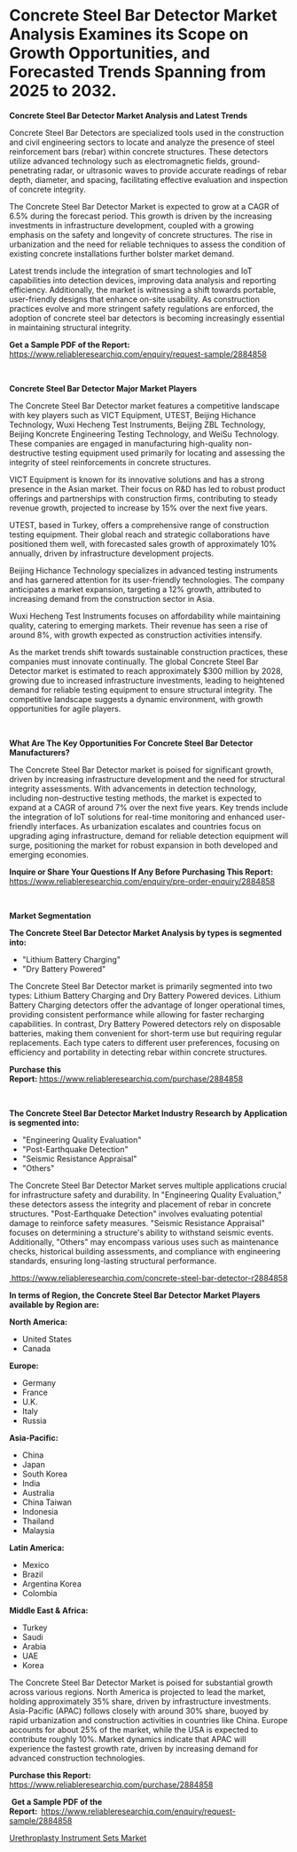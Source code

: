 <p><h1>Concrete Steel Bar Detector Market Analysis Examines its Scope on Growth Opportunities, and Forecasted Trends Spanning from 2025 to 2032.</h1></p><p><strong>Concrete Steel Bar Detector Market Analysis and Latest Trends</strong></p>
<p><p>Concrete Steel Bar Detectors are specialized tools used in the construction and civil engineering sectors to locate and analyze the presence of steel reinforcement bars (rebar) within concrete structures. These detectors utilize advanced technology such as electromagnetic fields, ground-penetrating radar, or ultrasonic waves to provide accurate readings of rebar depth, diameter, and spacing, facilitating effective evaluation and inspection of concrete integrity.</p><p>The Concrete Steel Bar Detector Market is expected to grow at a CAGR of 6.5% during the forecast period. This growth is driven by the increasing investments in infrastructure development, coupled with a growing emphasis on the safety and longevity of concrete structures. The rise in urbanization and the need for reliable techniques to assess the condition of existing concrete installations further bolster market demand.</p><p>Latest trends include the integration of smart technologies and IoT capabilities into detection devices, improving data analysis and reporting efficiency. Additionally, the market is witnessing a shift towards portable, user-friendly designs that enhance on-site usability. As construction practices evolve and more stringent safety regulations are enforced, the adoption of concrete steel bar detectors is becoming increasingly essential in maintaining structural integrity.</p></p>
<p><strong>Get a Sample PDF of the Report:&nbsp;</strong> <a href="https://www.reliableresearchiq.com/enquiry/request-sample/2884858?utm_campaign=2310&utm_medium=2&utm_source=Github&utm_content=ia&utm_term=13032025&utm_id=concrete-steel-bar-detector">https://www.reliableresearchiq.com/enquiry/request-sample/2884858</a></p>
<p>&nbsp;</p>
<p><strong>Concrete Steel Bar Detector Major Market Players</strong></p>
<p><p>The Concrete Steel Bar Detector market features a competitive landscape with key players such as VICT Equipment, UTEST, Beijing Hichance Technology, Wuxi Hecheng Test Instruments, Beijing ZBL Technology, Beijing Koncrete Engineering Testing Technology, and WeiSu Technology. These companies are engaged in manufacturing high-quality non-destructive testing equipment used primarily for locating and assessing the integrity of steel reinforcements in concrete structures.</p><p>VICT Equipment is known for its innovative solutions and has a strong presence in the Asian market. Their focus on R&D has led to robust product offerings and partnerships with construction firms, contributing to steady revenue growth, projected to increase by 15% over the next five years.</p><p>UTEST, based in Turkey, offers a comprehensive range of construction testing equipment. Their global reach and strategic collaborations have positioned them well, with forecasted sales growth of approximately 10% annually, driven by infrastructure development projects.</p><p>Beijing Hichance Technology specializes in advanced testing instruments and has garnered attention for its user-friendly technologies. The company anticipates a market expansion, targeting a 12% growth, attributed to increasing demand from the construction sector in Asia.</p><p>Wuxi Hecheng Test Instruments focuses on affordability while maintaining quality, catering to emerging markets. Their revenue has seen a rise of around 8%, with growth expected as construction activities intensify.</p><p>As the market trends shift towards sustainable construction practices, these companies must innovate continually. The global Concrete Steel Bar Detector market is estimated to reach approximately $300 million by 2028, growing due to increased infrastructure investments, leading to heightened demand for reliable testing equipment to ensure structural integrity. The competitive landscape suggests a dynamic environment, with growth opportunities for agile players.</p></p>
<p>&nbsp;</p>
<p><strong>What Are The Key Opportunities For Concrete Steel Bar Detector Manufacturers?</strong></p>
<p><p>The Concrete Steel Bar Detector market is poised for significant growth, driven by increasing infrastructure development and the need for structural integrity assessments. With advancements in detection technology, including non-destructive testing methods, the market is expected to expand at a CAGR of around 7% over the next five years. Key trends include the integration of IoT solutions for real-time monitoring and enhanced user-friendly interfaces. As urbanization escalates and countries focus on upgrading aging infrastructure, demand for reliable detection equipment will surge, positioning the market for robust expansion in both developed and emerging economies.</p></p>
<p><strong>Inquire or Share Your Questions If Any Before Purchasing This Report:</strong> <a href="https://www.reliableresearchiq.com/enquiry/pre-order-enquiry/2884858?utm_campaign=2310&utm_medium=2&utm_source=Github&utm_content=ia&utm_term=13032025&utm_id=concrete-steel-bar-detector">https://www.reliableresearchiq.com/enquiry/pre-order-enquiry/2884858</a></p>
<p>&nbsp;</p>
<p><strong>Market Segmentation</strong></p>
<p><strong>The Concrete Steel Bar Detector Market Analysis by types is segmented into:</strong></p>
<p><ul><li>"Lithium Battery Charging"</li><li>"Dry Battery Powered"</li></ul></p>
<p><p>The Concrete Steel Bar Detector market is primarily segmented into two types: Lithium Battery Charging and Dry Battery Powered devices. Lithium Battery Charging detectors offer the advantage of longer operational times, providing consistent performance while allowing for faster recharging capabilities. In contrast, Dry Battery Powered detectors rely on disposable batteries, making them convenient for short-term use but requiring regular replacements. Each type caters to different user preferences, focusing on efficiency and portability in detecting rebar within concrete structures.</p></p>
<p><strong>Purchase this Report:&nbsp;</strong><a href="https://www.reliableresearchiq.com/purchase/2884858?utm_campaign=2310&utm_medium=2&utm_source=Github&utm_content=ia&utm_term=13032025&utm_id=concrete-steel-bar-detector">https://www.reliableresearchiq.com/purchase/2884858</a></p>
<p>&nbsp;</p>
<p><strong>The Concrete Steel Bar Detector Market Industry Research by Application is segmented into:</strong></p>
<p><ul><li>"Engineering Quality Evaluation"</li><li>"Post-Earthquake Detection"</li><li>"Seismic Resistance Appraisal"</li><li>"Others"</li></ul></p>
<p><p>The Concrete Steel Bar Detector Market serves multiple applications crucial for infrastructure safety and durability. In "Engineering Quality Evaluation," these detectors assess the integrity and placement of rebar in concrete structures. "Post-Earthquake Detection" involves evaluating potential damage to reinforce safety measures. "Seismic Resistance Appraisal" focuses on determining a structure's ability to withstand seismic events. Additionally, "Others" may encompass various uses such as maintenance checks, historical building assessments, and compliance with engineering standards, ensuring long-lasting structural performance.</p></p>
<p><a href="https://www.reliableresearchiq.com/concrete-steel-bar-detector-r2884858?utm_campaign=2310&utm_medium=2&utm_source=Github&utm_content=ia&utm_term=13032025&utm_id=concrete-steel-bar-detector">&nbsp;https://www.reliableresearchiq.com/concrete-steel-bar-detector-r2884858</a></p>
<p><strong>In terms of Region, the Concrete Steel Bar Detector Market Players available by Region are:</strong></p>
<p>
    <p> <strong> North America: </strong>
        <ul>
            <li>United States</li>
            <li>Canada</li>
        </ul>
        </p> 
    <p> <strong> Europe: </strong>
        <ul>
            <li>Germany</li>
            <li>France</li>
            <li>U.K.</li>
            <li>Italy</li>
            <li>Russia</li>
        </ul>
        </p> 
    <p> <strong> Asia-Pacific: </strong>
        <ul>
            <li>China</li>
            <li>Japan</li>
            <li>South Korea</li>
            <li>India</li>
            <li>Australia</li>
            <li>China Taiwan</li>
            <li>Indonesia</li>
            <li>Thailand</li>
            <li>Malaysia</li>
        </ul>
        </p> 
    <p> <strong> Latin America: </strong>
        <ul>
            <li>Mexico</li>
            <li>Brazil</li>
            <li>Argentina Korea</li>
            <li>Colombia</li>
        </ul>
        </p> 
    <p> <strong> Middle East & Africa: </strong>
        <ul>
            <li>Turkey</li>
            <li>Saudi</li>
            <li>Arabia</li>
            <li>UAE</li>
            <li>Korea</li>
        </ul>
    </p>
    </p>
<p><p>The Concrete Steel Bar Detector Market is poised for substantial growth across various regions. North America is projected to lead the market, holding approximately 35% share, driven by infrastructure investments. Asia-Pacific (APAC) follows closely with around 30% share, buoyed by rapid urbanization and construction activities in countries like China. Europe accounts for about 25% of the market, while the USA is expected to contribute roughly 10%. Market dynamics indicate that APAC will experience the fastest growth rate, driven by increasing demand for advanced construction technologies.</p></p>
<p><strong>Purchase this Report: </strong><a href="https://www.reliableresearchiq.com/purchase/2884858?utm_campaign=2310&utm_medium=2&utm_source=Github&utm_content=ia&utm_term=13032025&utm_id=concrete-steel-bar-detector">https://www.reliableresearchiq.com/purchase/2884858</a></p>
<p>&nbsp;<strong>Get a Sample PDF of the Report:&nbsp;&nbsp;</strong><a href="https://www.reliableresearchiq.com/enquiry/request-sample/2884858?utm_campaign=2310&utm_medium=2&utm_source=Github&utm_content=ia&utm_term=13032025&utm_id=concrete-steel-bar-detector">https://www.reliableresearchiq.com/enquiry/request-sample/2884858</a></p>
<p><strong></strong></p>
<p><p><a href="https://github.com/edacruz6/Market-Research-Report-List-1/blob/main/urethroplasty-instrument-sets-market.md?utm_campaign=2310&utm_medium=2&utm_source=Github&utm_content=ia&utm_term=13032025&utm_id=concrete-steel-bar-detector">Urethroplasty Instrument Sets Market</a></p></p>
